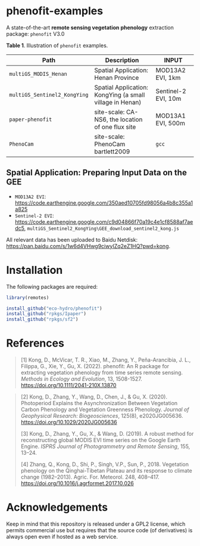 
# phenofit-examples

A state-of-the-art **remote sensing vegetation phenology** extraction
package: `phenofit` V3.0


**Table 1**. Illustration of `phenofit` examples.

| Path                         | Description                         | INPUT               |
| --------------------------   | ----------------------------------- | ------------------- |
| `multiGS_MODIS_Henan`        | Spatial Application: Henan Province                      | MOD13A2 EVI, 1km    |
| `multiGS_Sentinel2_KongYing` | Spatial Application: KongYing (a small village in Henan) | Sentinel-2 EVI, 10m |
| `paper-phenofit`             | site-scale: CA-NS6, the location of one flux site | MOD13A1 EVI, 500m |
| `PhenoCam`                   | site-scale: PhenoCam bartlett2009                 | `gcc` |

## Spatial Application: Preparing Input Data on the GEE

- `MOD13A2 EVI`: <https://code.earthengine.google.com/350aed10705fd98056a4b8c355a1a825>
- `Sentinel-2 EVI`: <https://code.earthengine.google.com/c9d04866f70a19c4e1cf8588af7aedc5>, `multiGS_Sentinel2_KongYing\GEE_download_sentinel2_kong.js`

All relevant data has been uploaded to Baidu Netdisk: <https://pan.baidu.com/s/1w6d4VHwg9ciwyIZq2eZ1HQ?pwd=kong>.

# Installation

The following packages are required:

```r
library(remotes)

install_github("eco-hydro/phenofit")
install_github("rpkgs/Ipaper")
install_github("rpkgs/sf2")
```

# **References**

> [1] Kong, D., McVicar, T. R., Xiao, M., Zhang, Y., Peña-Arancibia, J. L.,
> Filippa, G., Xie, Y., Gu, X. (2022). phenofit: An R package for extracting
> vegetation phenology from time series remote sensing. *Methods in Ecology and Evolution*, 
> 13, 1508-1527. <https://doi.org/10.1111/2041-210X.13870>

> \[2\] Kong, D., Zhang, Y., Wang, D., Chen, J., & Gu, X. (2020).
> Photoperiod Explains the Asynchronization Between Vegetation Carbon
> Phenology and Vegetation Greenness Phenology. *Journal of Geophysical
> Research: Biogeosciences*, 125(8), e2020JG005636.
> <https://doi.org/10.1029/2020JG005636>
>
> \[3\] Kong, D., Zhang, Y., Gu, X., & Wang, D. (2019). A robust method
> for reconstructing global MODIS EVI time series on the Google Earth
> Engine. *ISPRS Journal of Photogrammetry and Remote Sensing*, 155,
> 13–24.
>
> \[4\] Zhang, Q., Kong, D., Shi, P., Singh, V.P., Sun, P., 2018.
> Vegetation phenology on the Qinghai-Tibetan Plateau and its response
> to climate change (1982–2013). Agric. For. Meteorol. 248, 408–417.
> <https://doi.org/10.1016/j.agrformet.2017.10.026>

# Acknowledgements

Keep in mind that this repository is released under a GPL2 license,
which permits commercial use but requires that the source code (of
derivatives) is always open even if hosted as a web service.
